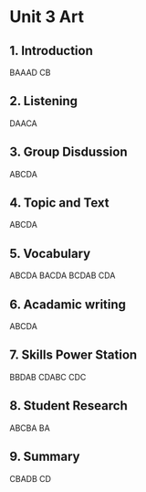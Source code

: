 # Unit 3 Art
## 1. Introduction
BAAAD CB
## 2. Listening
DAACA
## 3. Group Disdussion
ABCDA
## 4. Topic and Text
ABCDA
## 5. Vocabulary
ABCDA BACDA BCDAB CDA
## 6. Acadamic writing
ABCDA
## 7. Skills Power Station
BBDAB CDABC CDC
## 8. Student Research
ABCBA BA
## 9. Summary
CBADB CD